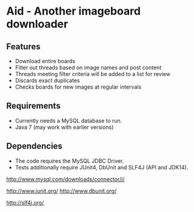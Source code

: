 # Aid - Another imageboard downloader

## Features
* Download entire boards
* Filter out threads based on image names and post content
* Threads meeting filter criteria will be added to a list for review
* Discards exact duplicates
* Checks boards for new images at regular intervals

## Requirements
* Currently needs a MySQL database to run.
* Java 7 (may work with earlier versions) 

## Dependencies
* The code requires the MySQL JDBC Driver.
* Tests additionally require JUnit4, DbUnit and SLF4J (API and JDK14).

http://www.mysql.com/downloads/connector/j/

http://www.junit.org/
http://www.dbunit.org/

http://slf4j.org/
